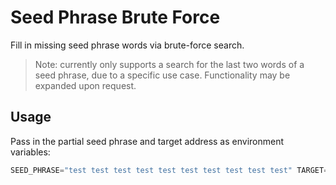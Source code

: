 # Seed Phrase Brute Force

Fill in missing seed phrase words via brute-force search.

> Note: currently only supports a search for the last two words of a seed phrase, due to a specific use case.  Functionality may be expanded upon request.

## Usage

Pass in the partial seed phrase and target address as environment variables:

```javascript
SEED_PHRASE="test test test test test test test test test test" TARGET="0xf39Fd6e51aad88F6F4ce6aB8827279cffFb92266" node index.js
